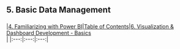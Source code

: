 ## 5. Basic Data Management

###

###


|[4. Familiarizing with Power BI](https://github.com/ErikKBethke/powerbilearn/blob/master/docs/Familiarizing%20with%20Power%20BI.md#4-familiarizing-with-power-bi)|[Table of Contents](https://github.com/ErikKBethke/powerbilearn#table-of-contents)|[6. Visualization & Dashboard Development - Basics](https://github.com/ErikKBethke/powerbilearn/blob/master/docs/Visualization%20%26%20Dashboard%20Development%20-%20Basics.md#6-visualization--dashboard-development---basics)  
|
|:---:|:---:|:---:|
